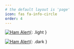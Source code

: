 ```yaml
---
# the default layout is 'page'
icon: fas fa-info-circle
order: 4
---
```


[![Ham Alert](https://hamalert.org/myspot?c=W4GIT&h=6983f2562d531c6c&dark=0)](https://hamalert.org/about){: .light }

[![Ham Alert](https://hamalert.org/myspot?c=W4GIT&h=6983f2562d531c6c&dark=1)](https://hamalert.org/about){: .dark }
